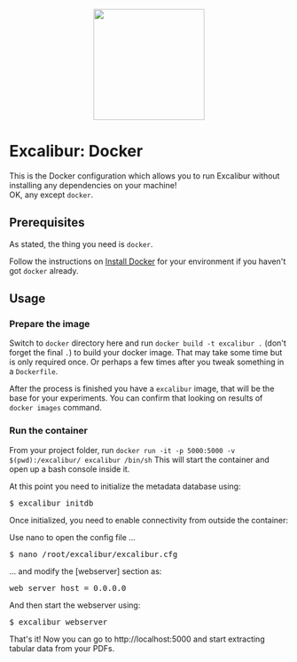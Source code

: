 <p align="center">
   <img src="https://raw.githubusercontent.com/camelot-dev/excalibur/master/docs/_static/excalibur-logo.png" width="200">
</p>

# Excalibur: Docker
This is the Docker configuration which allows you to run Excalibur without installing any dependencies on your machine!<br/>
OK, any except `docker`.

## Prerequisites

As stated, the thing you need is `docker`.

Follow the instructions on [Install Docker](https://docs.docker.com/engine/installation/) for your environment if you haven't got `docker` already.

## Usage

### Prepare the image

Switch to `docker` directory here and run `docker build -t excalibur .` (don't forget the final `.`) to build your docker image. That may take some time but is only required once. Or perhaps a few times after you tweak something in a `Dockerfile`.

After the process is finished you have a `excalibur` image, that will be the base for your experiments. You can confirm that looking on results of `docker images` command.

### Run the container

From your project folder, run `docker run -it -p 5000:5000 -v $(pwd):/excalibur/ excalibur /bin/sh`
This will start the container and open up a bash console inside it.

At this point you need to initialize the metadata database using:

<pre>
$ excalibur initdb
</pre>

Once initialized, you need to enable connectivity from outside the container:

Use nano to open the config file ...

<pre>
$ nano /root/excalibur/excalibur.cfg
</pre>

... and modify the [webserver] section as:

<pre>
web_server_host = 0.0.0.0
</pre>

And then start the webserver using:

<pre>
$ excalibur webserver
</pre>

That's it! Now you can go to http://localhost:5000 and start extracting tabular data from your PDFs.
